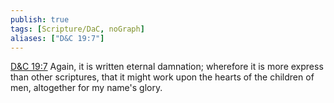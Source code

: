 ```yaml
---
publish: true
tags: [Scripture/DaC, noGraph]
aliases: ["D&C 19:7"]
---
```

[D&C 19:7](https://churchofjesuschrist.org/study/scriptures/dc-testament/dc/19?lang=eng&id=p7#p7) Again, it is written eternal damnation; wherefore it is more express than other scriptures, that it might work upon the hearts of the children of men, altogether for my name's glory.
